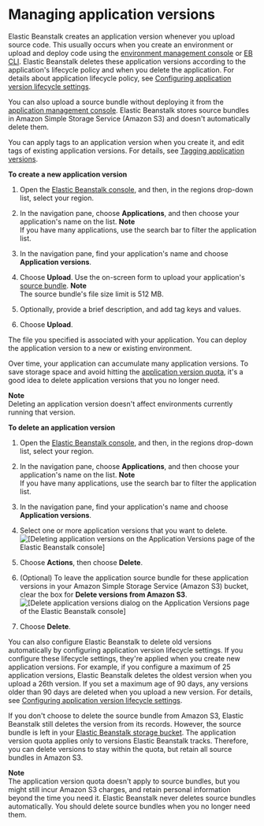 # Managing application versions<a name="applications-versions"></a>

Elastic Beanstalk creates an application version whenever you upload source code\. This usually occurs when you create an environment or upload and deploy code using the [environment management console](environments-console.md) or [EB CLI](eb-cli3.md)\. Elastic Beanstalk deletes these application versions according to the application's lifecycle policy and when you delete the application\. For details about application lifecycle policy, see [Configuring application version lifecycle settings](applications-lifecycle.md)\.

You can also upload a source bundle without deploying it from the [application management console](applications-console.md)\. Elastic Beanstalk stores source bundles in Amazon Simple Storage Service \(Amazon S3\) and doesn't automatically delete them\.

You can apply tags to an application version when you create it, and edit tags of existing application versions\. For details, see [Tagging application versions](applications-versions-tagging.md)\.

**To create a new application version**

1. Open the [Elastic Beanstalk console](https://console.aws.amazon.com/elasticbeanstalk), and then, in the regions drop\-down list, select your region\.

1. In the navigation pane, choose **Applications**, and then choose your application's name on the list\.
**Note**  
If you have many applications, use the search bar to filter the application list\.

1. In the navigation pane, find your application's name and choose **Application versions**\.

1. Choose **Upload**\. Use the on\-screen form to upload your application's [source bundle](applications-sourcebundle.md)\.
**Note**  
The source bundle's file size limit is 512 MB\.

1. Optionally, provide a brief description, and add tag keys and values\.

1. Choose **Upload**\.

The file you specified is associated with your application\. You can deploy the application version to a new or existing environment\.

Over time, your application can accumulate many application versions\. To save storage space and avoid hitting the [application version quota](https://docs.aws.amazon.com/general/latest/gr/aws_service_limits.html#limits_elastic_beanstalk), it's a good idea to delete application versions that you no longer need\.

**Note**  
Deleting an application version doesn't affect environments currently running that version\.

**To delete an application version**

1. Open the [Elastic Beanstalk console](https://console.aws.amazon.com/elasticbeanstalk), and then, in the regions drop\-down list, select your region\.

1. In the navigation pane, choose **Applications**, and then choose your application's name on the list\.
**Note**  
If you have many applications, use the search bar to filter the application list\.

1. In the navigation pane, find your application's name and choose **Application versions**\.

1. Select one or more application versions that you want to delete\.  
![\[Deleting application versions on the Application Versions page of the Elastic Beanstalk console\]](http://docs.aws.amazon.com/elasticbeanstalk/latest/dg/images/applications-version-delete.png)

1. Choose **Actions**, then choose **Delete**\.

1. \(Optional\) To leave the application source bundle for these application versions in your Amazon Simple Storage Service \(Amazon S3\) bucket, clear the box for **Delete versions from Amazon S3**\.  
![\[Delete application versions dialog on the Application Versions page of the Elastic Beanstalk console\]](http://docs.aws.amazon.com/elasticbeanstalk/latest/dg/images/applications-version-delete-dialog.png)

1. Choose **Delete**\.

You can also configure Elastic Beanstalk to delete old versions automatically by configuring application version lifecycle settings\. If you configure these lifecycle settings, they're applied when you create new application versions\. For example, if you configure a maximum of 25 application versions, Elastic Beanstalk deletes the oldest version when you upload a 26th version\. If you set a maximum age of 90 days, any versions older than 90 days are deleted when you upload a new version\. For details, see [Configuring application version lifecycle settings](applications-lifecycle.md)\.

If you don't choose to delete the source bundle from Amazon S3, Elastic Beanstalk still deletes the version from its records\. However, the source bundle is left in your [Elastic Beanstalk storage bucket](AWSHowTo.S3.md)\. The application version quota applies only to versions Elastic Beanstalk tracks\. Therefore, you can delete versions to stay within the quota, but retain all source bundles in Amazon S3\.

**Note**  
The application version quota doesn't apply to source bundles, but you might still incur Amazon S3 charges, and retain personal information beyond the time you need it\. Elastic Beanstalk never deletes source bundles automatically\. You should delete source bundles when you no longer need them\.